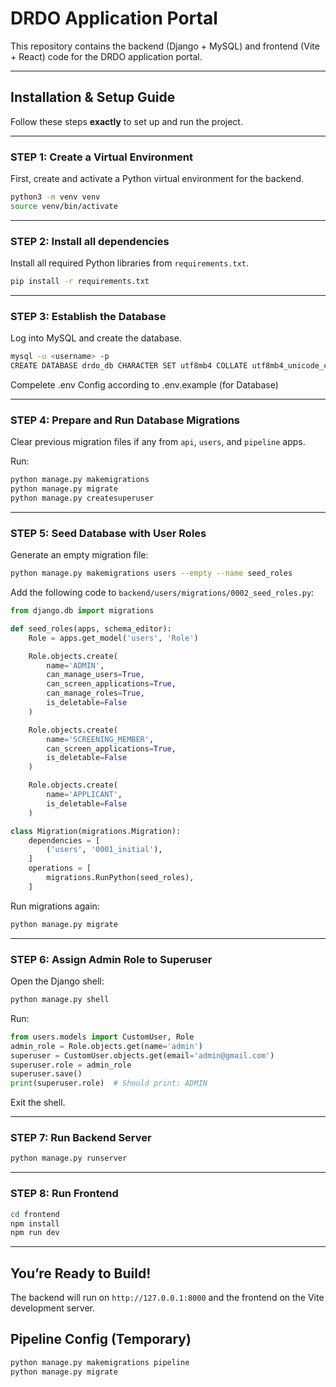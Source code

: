 # DRDO Application Portal

This repository contains the backend (Django + MySQL) and frontend (Vite + React) code for the DRDO application portal.

---

## Installation & Setup Guide

Follow these steps **exactly** to set up and run the project.

---

### **STEP 1: Create a Virtual Environment**

First, create and activate a Python virtual environment for the backend.

```bash
python3 -m venv venv
source venv/bin/activate
```

---

### **STEP 2: Install all dependencies**

Install all required Python libraries from `requirements.txt`.

```bash
pip install -r requirements.txt
```

---

### **STEP 3: Establish the Database**

Log into MySQL and create the database.

```bash
mysql -u <username> -p
CREATE DATABASE drdo_db CHARACTER SET utf8mb4 COLLATE utf8mb4_unicode_ci;
```

Compelete .env Config according to .env.example (for Database)

---

### **STEP 4: Prepare and Run Database Migrations**

Clear previous migration files if any from `api`, `users`, and `pipeline` apps.

Run:

```bash
python manage.py makemigrations
python manage.py migrate
python manage.py createsuperuser
```

---

### **STEP 5: Seed Database with User Roles**

Generate an empty migration file:

```bash
python manage.py makemigrations users --empty --name seed_roles
```

Add the following code to `backend/users/migrations/0002_seed_roles.py`:

```python
from django.db import migrations

def seed_roles(apps, schema_editor):
    Role = apps.get_model('users', 'Role')

    Role.objects.create(
        name='ADMIN',
        can_manage_users=True,
        can_screen_applications=True,
        can_manage_roles=True,
        is_deletable=False
    )

    Role.objects.create(
        name='SCREENING_MEMBER',
        can_screen_applications=True,
        is_deletable=False
    )

    Role.objects.create(
        name='APPLICANT',
        is_deletable=False
    )

class Migration(migrations.Migration):
    dependencies = [
        ('users', '0001_initial'),
    ]
    operations = [
        migrations.RunPython(seed_roles),
    ]
```

Run migrations again:

```bash
python manage.py migrate
```

---

### **STEP 6: Assign Admin Role to Superuser**

Open the Django shell:

```bash
python manage.py shell
```

Run:

```python
from users.models import CustomUser, Role
admin_role = Role.objects.get(name='admin')
superuser = CustomUser.objects.get(email='admin@gmail.com')
superuser.role = admin_role
superuser.save()
print(superuser.role)  # Should print: ADMIN
```

Exit the shell.

---

### **STEP 7: Run Backend Server**

```bash
python manage.py runserver
```

---

### **STEP 8: Run Frontend**

```bash
cd frontend
npm install
npm run dev
```

---

## You’re Ready to Build!

The backend will run on `http://127.0.0.1:8000` and the frontend on the Vite development server.


## Pipeline Config (Temporary)

```bash
python manage.py makemigrations pipeline
python manage.py migrate
```



